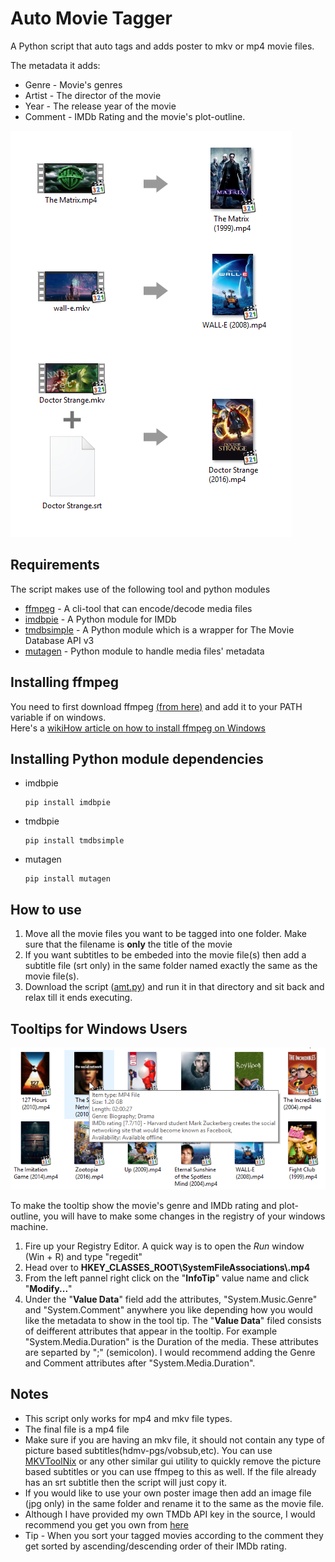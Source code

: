 # Auto Movie Tagger
A Python script that auto tags and adds poster to mkv or mp4 movie files.  

The metadata it adds:
+ Genre - Movie's genres
+ Artist - The director of the movie
+ Year - The release year of the movie
+ Comment - IMDb Rating and the movie's plot-outline.

![first](/promo-images/first.png)

## Requirements
The script makes use of the following tool and python modules
<ul>
  <li><a href="https://ffmpeg.org/">ffmpeg</a> - A cli-tool that can encode/decode media files</li>
  <li><a href="https://pypi.python.org/pypi/imdbpie">imdbpie</a> - A Python module for IMDb</li>
  <li><a href="https://pypi.python.org/pypi/tmdbsimple">tmdbsimple</a> - A Python module which is a wrapper for The Movie Database API v3</li>
  <li><a href="https://pypi.python.org/pypi/mutagen">mutagen</a> - Python module to handle media files' metadata</li>
</ul>

## Installing ffmpeg
You need to first download ffmpeg <a href="https://ffmpeg.org/download.html">(from here)</a> and add it to your PATH variable if on windows.  
Here's a <a href="http://www.wikihow.com/Install-FFmpeg-on-Windows">wikiHow article on how to install ffmpeg on Windows</a>

## Installing Python module dependencies
<ul>
  <li>imdbpie  <pre><code>pip install imdbpie</code></pre></li>
  <li>tmdbpie  <pre><code>pip install tmdbsimple</code></pre></li>
  <li>mutagen  <pre><code>pip install mutagen</code></pre></li>
</ul>

## How to use
<ol>
  <li>Move all the movie files you want to be tagged into one folder. Make sure that the filename is <strong>only</strong> the title of the movie</li>
  <li>If you want subtitles to be embeded into the movie file(s) then add a subtitle file (srt only) in the same folder named exactly the same as the movie file(s).</li>
  <li>Download the script (<a href="amt.py">amt.py</a>) and run it in that directory and sit back and relax till it ends executing. </li>
</ol>

## Tooltips for Windows Users
![tooltip](/promo-images/tooltip.png) 

To make the tooltip show the movie's genre and IMDb rating and plot-outline, you will have to make some changes in the registry of your windows machine.
1. Fire up your Registry Editor. A quick way is to open the _Run_ window (Win + R) and type "regedit"
2. Head over to <strong>HKEY_CLASSES_ROOT\SystemFileAssociations\\.mp4</strong>
3. From the left pannel right click on the "<strong>InfoTip</strong>" value name and click "<strong>Modify...</strong>" 
4. Under the "<strong>Value Data</strong>" field add the attributes, "System.Music.Genre" and "System.Comment" anywhere you like depending how you would like the metadata to show in the tool tip. The "<strong>Value Data</strong>" filed consists of deifferent attributes that appear in the tooltip. For example "System.Media.Duration" is the Duration of the media. These attributes are separted by ";" (semicolon). I would recommend adding the Genre and Comment attributes after "System.Media.Duration".

## Notes
<ul>
  <li>This script only works for mp4 and mkv file types.</li>
  <li>The final file is a mp4 file</li>
  <li>Make sure if you are having an mkv file, it should not contain any type of picture based subtitles(hdmv-pgs/vobsub,etc). You can use <a href="https://mkvtoolnix.download/">MKVToolNix</a> or any other similar gui utility to quickly remove the picture based subtitles or you can use ffmpeg to this as well. If the file already has an srt subtitle then the script will just copy it.</li>
  <li>If you would like to use your own poster image then add an image file (jpg only) in the same folder and rename it to the same as the movie file.</li>
  <li>Although I have provided my own TMDb API key in the source, I would recommend you get you own from <a href="https://www.themoviedb.org/documentation/api">here</a></li>
  <li> Tip - When you sort your tagged movies according to the comment they get sorted by ascending/descending order of their IMDb rating.</li>
</ul>

